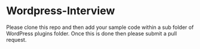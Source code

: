 Wordpress-Interview
===================

Please clone this repo and then add your sample code within a sub folder of WordPress plugins folder. Once this is done then please submit a pull request.